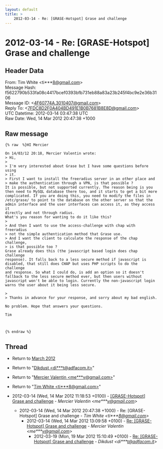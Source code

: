 ```yaml
---
layout: default
title: >
    2012-03-14 - Re: [GRASE-Hotspot] Grase and challenge
---
```


# 2012-03-14 - Re: [GRASE-Hotspot] Grase and challenge

## Header Data

From: Tim White \<ti***8@gmail.com\><br>
Message Hash: f5622790b533fa08c4417bcef0393bfb731eb88a83a23b245f4bc9e2e36b3106<br>
Message ID: \<4F60774A.3010407@gmail.com\><br>
Reply To: \<7FDC8D2F0A404BD491E1B0B7681B8E8D@gmail.com\><br>
UTC Datetime: 2012-03-14 03:47:38 UTC<br>
Raw Date: Wed, 14 Mar 2012 20:47:38 +1000<br>

## Raw message

```
{% raw  %}HI Mercier

On 14/03/12 20:18, Mercier Valentin wrote:
> Hi,
>
> I'm very interested about Grase but I have some questions before using 
> it.
> First I want to install the freeradius server in an other place and 
> make the authentication through a VPN, is that possible ?
It is possible, but not supported currently. The reason being is you 
then need to MySQL database there too, and it starts to get a bit more 
complicated. If you are doing this, you need to modify the files in 
/etc/grase/ to point to the database on the other server so that the 
admin interface and the user interfaces can access it, as they access it 
directly and not through radius.
What's you reason for wanting to do it like this?
>
> And then I want to use the access-challenge with chap with freeradius 
> not the simple authentication method that Grase use.
> And I want the client to calculate the response of the chap challenge, 
> is that possible too ?
Grase already does this (the javascript based login does chap challenge 
response). It falls back to a less secure method if javascript is 
disabled, that still does CHAP but uses PHP scripts to do the challenge 
and response. So what I could do, is add an option so it doesn't 
fallback to the less secure method ever, but then users without 
javascript won't be able to login. Currently the non-javascript login 
warns the user about it being less secure.

>
> Thanks in advance for your response, and sorry about my bad english.

No problem. Hope that answers your questions.

Tim



{% endraw %}
```

## Thread

+ Return to [March 2012](/archive/2012/03)

+ Return to "[Dikdust <di***t<span>@</span>adfacom.it>](/authors/di___t_at_adfacom_it)"
+ Return to "[Mercier Valentin <me***v<span>@</span>gmail.com>](/authors/me___v_at_gmail_com)"
+ Return to "[Tim White <ti***8<span>@</span>gmail.com>](/authors/ti___8_at_gmail_com)"

+ 2012-03-14 (Wed, 14 Mar 2012 11:18:53 +0100) - [[GRASE-Hotspot] Grase and challenge](/archive/2012/03/fde0a729b9be453b34e89769689825c4b44d438d95bafd23c04a1cc0ad98d394) - _Mercier Valentin \<me***v@gmail.com\>_
  + 2012-03-14 (Wed, 14 Mar 2012 20:47:38 +1000) - Re: [GRASE-Hotspot] Grase and challenge - _Tim White \<ti***8@gmail.com\>_
    + 2012-03-14 (Wed, 14 Mar 2012 13:09:58 +0100) - [Re: [GRASE-Hotspot] Grase and challenge](/archive/2012/03/fdc8c45aadb05c2362d7afb2b080d48fe4adf5f1a62e40943005b48a6c38808f) - _Mercier Valentin \<me***v@gmail.com\>_
      + 2012-03-19 (Mon, 19 Mar 2012 15:10:49 +0100) - [Re: [GRASE-Hotspot] Grase and challenge](/archive/2012/03/68de3ebfa0f7958638d856ea716c998ec0254ab473912264ec5fdc8be80836b4) - _Dikdust \<di***t@adfacom.it\>_

